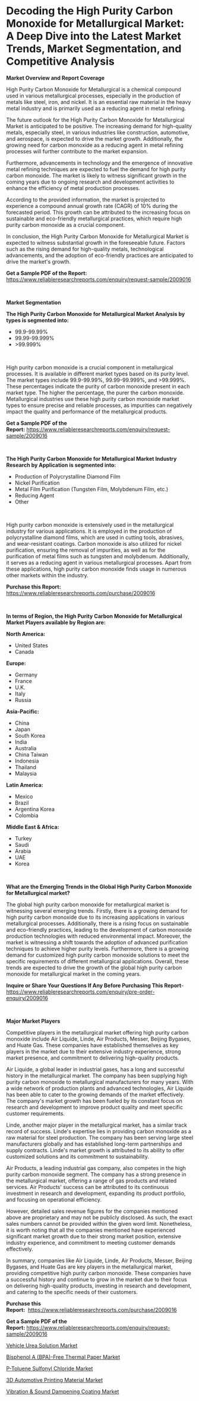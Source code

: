 <p><h1>Decoding the High Purity Carbon Monoxide for Metallurgical Market: A Deep Dive into the Latest Market Trends, Market Segmentation, and Competitive Analysis</h1></p><p><strong>Market Overview and Report Coverage</strong></p>
<p><p>High Purity Carbon Monoxide for Metallurgical is a chemical compound used in various metallurgical processes, especially in the production of metals like steel, iron, and nickel. It is an essential raw material in the heavy metal industry and is primarily used as a reducing agent in metal refining.</p><p>The future outlook for the High Purity Carbon Monoxide for Metallurgical Market is anticipated to be positive. The increasing demand for high-quality metals, especially steel, in various industries like construction, automotive, and aerospace, is expected to drive the market growth. Additionally, the growing need for carbon monoxide as a reducing agent in metal refining processes will further contribute to the market expansion.</p><p>Furthermore, advancements in technology and the emergence of innovative metal refining techniques are expected to fuel the demand for high purity carbon monoxide. The market is likely to witness significant growth in the coming years due to ongoing research and development activities to enhance the efficiency of metal production processes.</p><p>According to the provided information, the market is projected to experience a compound annual growth rate (CAGR) of 10% during the forecasted period. This growth can be attributed to the increasing focus on sustainable and eco-friendly metallurgical practices, which require high purity carbon monoxide as a crucial component.</p><p>In conclusion, the High Purity Carbon Monoxide for Metallurgical Market is expected to witness substantial growth in the foreseeable future. Factors such as the rising demand for high-quality metals, technological advancements, and the adoption of eco-friendly practices are anticipated to drive the market's growth.</p></p>
<p><strong>Get a Sample PDF of the Report:</strong> <a href="https://www.reliableresearchreports.com/enquiry/request-sample/2009016">https://www.reliableresearchreports.com/enquiry/request-sample/2009016</a></p>
<p>&nbsp;</p>
<p><strong>Market Segmentation</strong></p>
<p><strong>The High Purity Carbon Monoxide for Metallurgical Market Analysis by types is segmented into:</strong></p>
<p><ul><li>99.9-99.99%</li><li>99.99-99.999%</li><li>>99.999%</li></ul></p>
<p>&nbsp;</p>
<p><p>High purity carbon monoxide is a crucial component in metallurgical processes. It is available in different market types based on its purity level. The market types include 99.9-99.99%, 99.99-99.999%, and >99.999%. These percentages indicate the purity of carbon monoxide present in each market type. The higher the percentage, the purer the carbon monoxide. Metallurgical industries use these high purity carbon monoxide market types to ensure precise and reliable processes, as impurities can negatively impact the quality and performance of the metallurgical products.</p></p>
<p><strong>Get a Sample PDF of the Report:</strong>&nbsp;<a href="https://www.reliableresearchreports.com/enquiry/request-sample/2009016">https://www.reliableresearchreports.com/enquiry/request-sample/2009016</a></p>
<p>&nbsp;</p>
<p><strong>The High Purity Carbon Monoxide for Metallurgical Market Industry Research by Application is segmented into:</strong></p>
<p><ul><li>Production of Polycrystalline Diamond Film</li><li>Nickel Purification</li><li>Metal Film Purification (Tungsten Film, Molybdenum Film, etc.)</li><li>Reducing Agent</li><li>Other</li></ul></p>
<p>&nbsp;</p>
<p><p>High purity carbon monoxide is extensively used in the metallurgical industry for various applications. It is employed in the production of polycrystalline diamond films, which are used in cutting tools, abrasives, and wear-resistant coatings. Carbon monoxide is also utilized for nickel purification, ensuring the removal of impurities, as well as for the purification of metal films such as tungsten and molybdenum. Additionally, it serves as a reducing agent in various metallurgical processes. Apart from these applications, high purity carbon monoxide finds usage in numerous other markets within the industry.</p></p>
<p><strong>Purchase this Report:</strong>&nbsp; <a href="https://www.reliableresearchreports.com/purchase/2009016">https://www.reliableresearchreports.com/purchase/2009016</a></p>
<p>&nbsp;</p>
<p><strong>In terms of Region, the High Purity Carbon Monoxide for Metallurgical Market Players available by Region are:</strong></p>
<p>
    <p> <strong> North America: </strong>
        <ul>
            <li>United States</li>
            <li>Canada</li>
        </ul>
        </p> 
    <p> <strong> Europe: </strong>
        <ul>
            <li>Germany</li>
            <li>France</li>
            <li>U.K.</li>
            <li>Italy</li>
            <li>Russia</li>
        </ul>
        </p> 
    <p> <strong> Asia-Pacific: </strong>
        <ul>
            <li>China</li>
            <li>Japan</li>
            <li>South Korea</li>
            <li>India</li>
            <li>Australia</li>
            <li>China Taiwan</li>
            <li>Indonesia</li>
            <li>Thailand</li>
            <li>Malaysia</li>
        </ul>
        </p> 
    <p> <strong> Latin America: </strong>
        <ul>
            <li>Mexico</li>
            <li>Brazil</li>
            <li>Argentina Korea</li>
            <li>Colombia</li>
        </ul>
        </p> 
    <p> <strong> Middle East & Africa: </strong>
        <ul>
            <li>Turkey</li>
            <li>Saudi</li>
            <li>Arabia</li>
            <li>UAE</li>
            <li>Korea</li>
        </ul>
    </p>
    </p>
<p>&nbsp;</p>
<p><strong>What are the Emerging Trends in the Global High Purity Carbon Monoxide for Metallurgical market?</strong></p>
<p><p>The global high purity carbon monoxide for metallurgical market is witnessing several emerging trends. Firstly, there is a growing demand for high purity carbon monoxide due to its increasing applications in various metallurgical processes. Additionally, there is a rising focus on sustainable and eco-friendly practices, leading to the development of carbon monoxide production technologies with reduced environmental impact. Moreover, the market is witnessing a shift towards the adoption of advanced purification techniques to achieve higher purity levels. Furthermore, there is a growing demand for customized high purity carbon monoxide solutions to meet the specific requirements of different metallurgical applications. Overall, these trends are expected to drive the growth of the global high purity carbon monoxide for metallurgical market in the coming years.</p></p>
<p><strong>Inquire or Share Your Questions If Any Before Purchasing This Report</strong>- <a href="https://www.reliableresearchreports.com/enquiry/pre-order-enquiry/2009016">https://www.reliableresearchreports.com/enquiry/pre-order-enquiry/2009016</a></p>
<p>&nbsp;</p>
<p><strong>Major Market Players</strong></p>
<p><p>Competitive players in the metallurgical market offering high purity carbon monoxide include Air Liquide, Linde, Air Products, Messer, Beijing Bygases, and Huate Gas. These companies have established themselves as key players in the market due to their extensive industry experience, strong market presence, and commitment to delivering high-quality products.</p><p>Air Liquide, a global leader in industrial gases, has a long and successful history in the metallurgical market. The company has been supplying high purity carbon monoxide to metallurgical manufacturers for many years. With a wide network of production plants and advanced technologies, Air Liquide has been able to cater to the growing demands of the market effectively. The company's market growth has been fueled by its constant focus on research and development to improve product quality and meet specific customer requirements.</p><p>Linde, another major player in the metallurgical market, has a similar track record of success. Linde's expertise lies in providing carbon monoxide as a raw material for steel production. The company has been serving large steel manufacturers globally and has established long-term partnerships and supply contracts. Linde's market growth is attributed to its ability to offer customized solutions and its commitment to sustainability.</p><p>Air Products, a leading industrial gas company, also competes in the high purity carbon monoxide segment. The company has a strong presence in the metallurgical market, offering a range of gas products and related services. Air Products' success can be attributed to its continuous investment in research and development, expanding its product portfolio, and focusing on operational efficiency.</p><p>However, detailed sales revenue figures for the companies mentioned above are proprietary and may not be publicly disclosed. As such, the exact sales numbers cannot be provided within the given word limit. Nonetheless, it is worth noting that all the companies mentioned have experienced significant market growth due to their strong market position, extensive industry experience, and commitment to meeting customer demands effectively.</p><p>In summary, companies like Air Liquide, Linde, Air Products, Messer, Beijing Bygases, and Huate Gas are key players in the metallurgical market, providing competitive high purity carbon monoxide. These companies have a successful history and continue to grow in the market due to their focus on delivering high-quality products, investing in research and development, and catering to the specific needs of their customers.</p></p>
<p><strong>Purchase this Report:</strong>&nbsp;&nbsp;<a href="https://www.reliableresearchreports.com/purchase/2009016">https://www.reliableresearchreports.com/purchase/2009016</a></p>
<p></p>
<p><strong>Get a Sample PDF of the Report:</strong>&nbsp;<a href="https://www.reliableresearchreports.com/enquiry/request-sample/2009016">https://www.reliableresearchreports.com/enquiry/request-sample/2009016</a></p>
<p><p><a href="https://github.com/rahu1506/Market-Research-Report-List-1/blob/main/vehicle-urea-solution-market.md">Vehicle Urea Solution Market</a></p><p><a href="https://github.com/aashishrp02/Market-Research-Report-List-1/blob/main/bisphenol-a-bpa-free-thermal-paper-market.md">Bisphenol A (BPA)-Free Thermal Paper Market</a></p><p><a href="https://github.com/aashishrp/Market-Research-Report-List-1/blob/main/p-toluene-sulfonyl-chloride-market.md">P-Toluene Sulfonyl Chloride Market</a></p><p><a href="https://github.com/rahu1505/Market-Research-Report-List-1/blob/main/3d-automotive-printing-material-market.md">3D Automotive Printing Material Market</a></p><p><a href="https://github.com/aasishrp01/Market-Research-Report-List-1/blob/main/vibration-sound-dampening-coating-market.md">Vibration & Sound Dampening Coating Market</a></p></p>